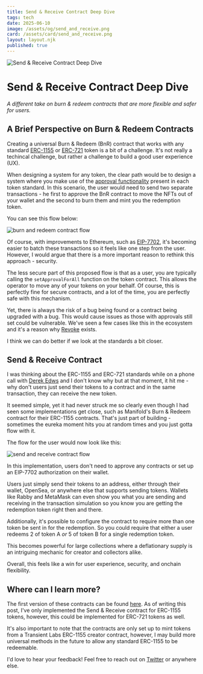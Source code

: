 ```yaml
---
title: Send & Receive Contract Deep Dive
tags: tech
date: 2025-06-10
image: /assets/og/send_and_receive.png
card: /assets/card/send_and_receive.png
layout: layout.njk
published: true
---
```

![Send & Receive Contract Deep Dive](/assets/og/send_and_receive.png)

# Send & Receive Contract Deep Dive

*A different take on burn & redeem contracts that are more flexible and safer for users.*

## A Brief Perspective on Burn & Redeem Contracts

Creating a universal Burn & Redeem (BnR) contract that works with any standard [ERC-1155](https://www.coinbase.com/learn/crypto-glossary/what-is-erc-1155) or [ERC-721](https://www.coinbase.com/learn/crypto-glossary/what-is-erc-721) token is a bit of a challenge. It's not really a techincal challenge, but rather a challenge to build a good user experience (UX).

When designing a system for any token, the clear path would be to design a system where you make use of the [approval functionality](https://eips.ethereum.org/EIPS/eip-721) present in each token standard. In this scenario, the user would need to send two separate transactions - he first to approve the BnR contract to move the NFTs out of your wallet and the second to burn them and mint you the redemption token.

You can see this flow below:

![burn and redeem contract flow](/assets/content/bnr_flow.png)

Of course, with improvements to Ethereum, such as [EIP-7702](https://eip7702.io/), it's becoming easier to batch these transactions so it feels like one step from the user. However, I would argue that there is a more important reason to rethink this approach - security.

The less secure part of this proposed flow is that as a user, you are typically calling the `setApprovalForAll` function on the token contract. This allows the operator to move any of your tokens on your behalf. Of course, this is perfectly fine for secure contracts, and a lot of the time, you are perfectly safe with this mechanism. 

Yet, there is always the risk of a bug being found or a contract being upgraded with a bug. This would cause issues as those with approvals still set could be vulnerable. We've seen a few cases like this in the ecosystem and it's a reason why [Revoke](https://revoke.cash) exists.

I think we can do better if we look at the standards a bit closer.

## Send & Receive Contract

I was thinking about the ERC-1155 and ERC-721 standards while on a phone call with [Derek Edws](https://x.com/derekedws) and I don't know why but at that moment, it hit me - why don't users just send their tokens to a contract and in the same transaction, they can receive the new token.

It seemed simple, yet it had never struck me so clearly even though I had seen some implementations get close, such as Manifold's Burn & Redeem contract for their ERC-1155 contracts. That's just part of building - sometimes the eureka moment hits you at random times and you just gotta flow with it.

The flow for the user would now look like this:

![send and receive contract flow](/assets/content/snr_flow.png)

In this implementation, users don't need to approve any contracts or set up an EIP-7702 authorization on their wallet. 

Users just simply send their tokens to an address, either through their wallet, OpenSea, or anywhere else that supports sending tokens. Wallets like Rabby and MetaMask can even show you what you are sending and receiving in the transaction simulation so you know you are getting the redemption token right then and there.

Additionally, it's possible to configure the contract to require more than one token be sent in for the redemption. So you could require that either a user redeems 2 of token A *or* 5 of token B for a single redemption token.

This becomes powerful for large collections where a deflationary supply is an intriguing mechanic for creator and collectors alike.

Overall, this feels like a win for user experience, security, and onchain flexibility.

## Where can I learn more?

The first version of these contracts can be found [here](https://github.com/Transient-Labs/tl-send-and-receive). As of writing this post, I've only implemented the Send & Receive contract for ERC-1155 tokens, however, this could be implemented for ERC-721 tokens as well.

It's also important to note that the contracts are only set up to mint tokens from a Transient Labs ERC-1155 creator contract, however, I may build more universal methods in the future to allow any standard ERC-1155 to be redeemable.

I'd love to hear your feedback! Feel free to reach out on [Twitter](https://x.com/mpeyfuss) or anywhere else.
